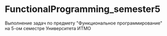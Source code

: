 # FunctionalProgramming_semester5
Выполнение задач по предмету "Функциональное программирование" на 5-ом семестре Университета ИТМО
